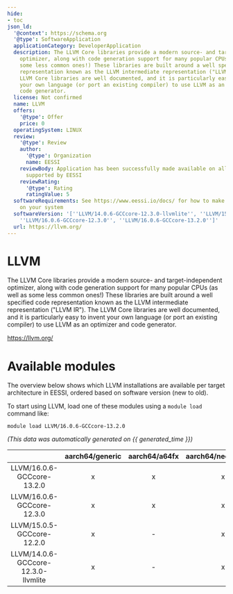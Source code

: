 ```yaml
---
hide:
- toc
json_ld:
  '@context': https://schema.org
  '@type': SoftwareApplication
  applicationCategory: DeveloperApplication
  description: The LLVM Core libraries provide a modern source- and target-independent
    optimizer, along with code generation support for many popular CPUs (as well as
    some less common ones!) These libraries are built around a well specified code
    representation known as the LLVM intermediate representation ("LLVM IR"). The
    LLVM Core libraries are well documented, and it is particularly easy to invent
    your own language (or port an existing compiler) to use LLVM as an optimizer and
    code generator.
  license: Not confirmed
  name: LLVM
  offers:
    '@type': Offer
    price: 0
  operatingSystem: LINUX
  review:
    '@type': Review
    author:
      '@type': Organization
      name: EESSI
    reviewBody: Application has been successfully made available on all architectures
      supported by EESSI
    reviewRating:
      '@type': Rating
      ratingValue: 5
  softwareRequirements: See https://www.eessi.io/docs/ for how to make EESSI available
    on your system
  softwareVersion: '[''LLVM/14.0.6-GCCcore-12.3.0-llvmlite'', ''LLVM/15.0.5-GCCcore-12.2.0'',
    ''LLVM/16.0.6-GCCcore-12.3.0'', ''LLVM/16.0.6-GCCcore-13.2.0'']'
  url: https://llvm.org/
---
```


LLVM
====


The LLVM Core libraries provide a modern source- and target-independent optimizer, along with code generation support for many popular CPUs (as well as some less common ones!) These libraries are built around a well specified code representation known as the LLVM intermediate representation ("LLVM IR"). The LLVM Core libraries are well documented, and it is particularly easy to invent your own language (or port an existing compiler) to use LLVM as an optimizer and code generator.

https://llvm.org/
# Available modules


The overview below shows which LLVM installations are available per target architecture in EESSI, ordered based on software version (new to old).

To start using LLVM, load one of these modules using a `module load` command like:

```shell
module load LLVM/16.0.6-GCCcore-13.2.0
```

*(This data was automatically generated on {{ generated_time }})*

| |aarch64/generic|aarch64/a64fx|aarch64/neoverse_n1|aarch64/neoverse_v1|aarch64/nvidia/grace|x86_64/generic|x86_64/amd/zen2|x86_64/amd/zen3|x86_64/amd/zen4|x86_64/intel/cascadelake|x86_64/intel/haswell|x86_64/intel/icelake|x86_64/intel/sapphirerapids|x86_64/intel/skylake_avx512|
| :---: | :---: | :---: | :---: | :---: | :---: | :---: | :---: | :---: | :---: | :---: | :---: | :---: | :---: | :---: |
|LLVM/16.0.6-GCCcore-13.2.0|x|x|x|x|x|x|x|x|x|x|x|x|x|x|
|LLVM/16.0.6-GCCcore-12.3.0|x|x|x|x|x|x|x|x|x|x|x|x|x|x|
|LLVM/15.0.5-GCCcore-12.2.0|x|-|x|x|x|x|x|x|x|x|x|x|x|x|
|LLVM/14.0.6-GCCcore-12.3.0-llvmlite|x|-|x|x|x|x|x|x|x|x|x|x|x|x|
